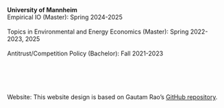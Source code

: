 __University of Mannheim__   
Empirical IO (Master): Spring 2024-2025<br>  
Topics in Environmental and Energy Economics (Master): Spring 2022-2023, 2025<br>  
Antitrust/Competition Policy (Bachelor): Fall 2021-2023<br>   
<br>   
<br>   
Website: This website design is based on Gautam Rao’s [GitHub repository](https://github.com/gautamrao/gautamrao.github.io).

